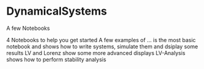 # DynamicalSystems
 A few Notebooks


4 Notebooks to help you get started 
A few examples of ... is the most basic notebook and shows how to write systems, simulate them and dsiplay some results
LV and Lorenz show some more advanced displays
LV-Analysis shows how to perform stability analysis

